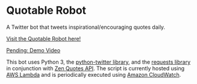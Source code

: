 # Quotable Robot
A Twitter bot that tweets inspirational/encouraging quotes daily.

[Visit the Quotable Robot here!](https://twitter.com/QuotableR)

[Pending: Demo Video]()

This bot uses Python 3, the [python-twitter library](https://python-twitter.readthedocs.io/en/latest/), and the [requests library](https://docs.python-requests.org/en/master/) in conjunction with [Zen Quotes API](https://zenquotes.io/). The script is currently hosted using [AWS Lambda](https://aws.amazon.com/lambda/) and is periodically executed using [Amazon CloudWatch](https://aws.amazon.com/cloudwatch/).
